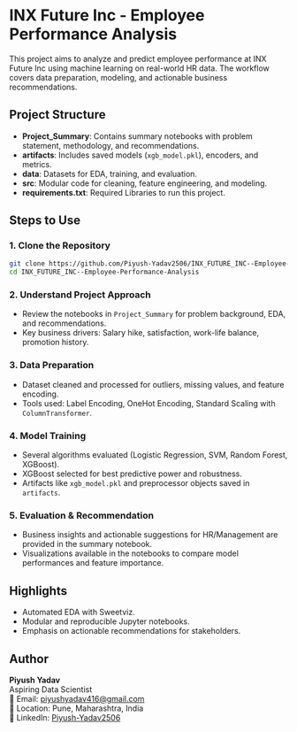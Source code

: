 # INX Future Inc - Employee Performance Analysis

This project aims to analyze and predict employee performance at INX Future Inc using machine learning on real-world HR data. The workflow covers data preparation, modeling, and actionable business recommendations.

## Project Structure

* **Project_Summary**: Contains summary notebooks with problem statement, methodology, and recommendations.
* **artifacts**: Includes saved models (`xgb_model.pkl`), encoders, and metrics.
* **data**: Datasets for EDA, training, and evaluation.
* **src**: Modular code for cleaning, feature engineering, and modeling.
* **requirements.txt**: Required Libraries to run this project.

## Steps to Use

### 1. Clone the Repository
```bash
git clone https://github.com/Piyush-Yadav2506/INX_FUTURE_INC--Employee-Performance-Analysis
cd INX_FUTURE_INC--Employee-Performance-Analysis
```

### 2. Understand Project Approach

* Review the notebooks in `Project_Summary` for problem background, EDA, and recommendations.
* Key business drivers: Salary hike, satisfaction, work-life balance, promotion history.

### 3. Data Preparation

* Dataset cleaned and processed for outliers, missing values, and feature encoding.
* Tools used: Label Encoding, OneHot Encoding, Standard Scaling with `ColumnTransformer`.

### 4. Model Training

* Several algorithms evaluated (Logistic Regression, SVM, Random Forest, XGBoost).
* XGBoost selected for best predictive power and robustness.
* Artifacts like `xgb_model.pkl` and preprocessor objects saved in `artifacts`.

### 5. Evaluation & Recommendation

* Business insights and actionable suggestions for HR/Management are provided in the summary notebook.
* Visualizations available in the notebooks to compare model performances and feature importance.

## Highlights

* Automated EDA with Sweetviz.
* Modular and reproducible Jupyter notebooks.
* Emphasis on actionable recommendations for stakeholders.

## Author

**Piyush Yadav**  
Aspiring Data Scientist  
📧 Email: piyushyadav416@gmail.com  
📍 Location: Pune, Maharashtra, India  
💼 LinkedIn: [Piyush-Yadav2506](https://linkedin.com/in/Piyush-Yadav2506)
